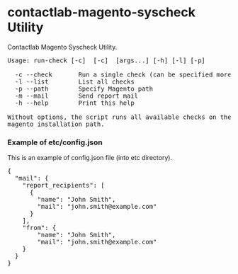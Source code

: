 # contactlab-magento-syscheck Utility

Contactlab Magento Syscheck Utility.

<pre>Usage: run-check [-c] <check1> [-c] <check2> [args...] [-h] [-l] [-p] <PATH>

  -c --check       Run a single check (can be specified more than once
  -l --list        List all checks
  -p --path        Specify Magento path
  -m --mail        Send report mail
  -h --help        Print this help

Without options, the script runs all available checks on the current
magento installation path.</pre>

### Example of etc/config.json

This is an example of config.json file (into etc directory).

<pre>{
  "mail": {
    "report_recipients": [
      {
        "name": "John Smith",
        "mail": "john.smith@example.com"
      }
    ],
    "from": {
        "name": "John Smith",
        "mail": "john.smith@example.com"
    }
  }
}</ore>
